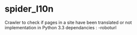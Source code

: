 spider_l10n
===========

Crawler to check if pages in a site have been translated or not
implementation in Python 3.3 
dependancies : 
-roboturl
